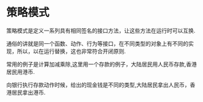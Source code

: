 # 策略模式

策略模式是定义一系列具有相同签名的接口方法，让这些方法在运行时可以互换.

通俗的讲就是同一个函数、动作、行为等接口，在不同类型的对象上有不同的实现，所以，以在运行替换，这也非常符合开闭原则.

常用的例子是计算加减乘除,这里用一个存款的例子，大陆居民用人民币存款,香港居民用港币.

向银行执行存款动作时候，给出的现金钱是不同的类型,大陆居民拿出人民币，香港居民拿出港币.
